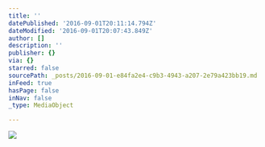 ```yaml
---
title: ''
datePublished: '2016-09-01T20:11:14.794Z'
dateModified: '2016-09-01T20:07:43.849Z'
author: []
description: ''
publisher: {}
via: {}
starred: false
sourcePath: _posts/2016-09-01-e84fa2e4-c9b3-4943-a207-2e79a423bb19.md
inFeed: true
hasPage: false
inNav: false
_type: MediaObject

---
```

![](https://the-grid-user-content.s3-us-west-2.amazonaws.com/c59de447-994f-4973-8be9-5c2890edbb5f.jpg)